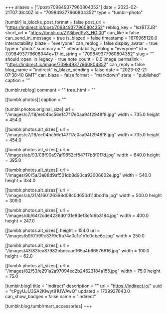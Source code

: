 +++
aliases = ["/post/709849377960804352"]
date = 2023-02-21T07:38:40Z
id = "709849377960804352"
type = "tumblr-photo"

[tumblr]
is_blocks_post_format = false
post_url = "https://indirect.io/post/709849377960804352"
reblog_key = "lszBTZJB"
short_url = "https://tmblr.co/ZY3jbydPv3_HOi00"
can_like = false
can_send_in_message = true
is_blazed = false
timestamp = 1676965120.0
interactability_blaze = "everyone"
can_reblog = false
display_avatar = true
type = "photo"
summary = ""
interactability_reblog = "everyone"
id = 7.098493779608044e+17
id_string = "709849377960804352"
slug = ""
should_open_in_legacy = true
note_count = 0.0
image_permalink = "https://indirect.io/image/709849377960804352"
can_reply = false
blog_name = "indirect"
is_blaze_pending = false
date = "2023-02-21 07:38:40 GMT"
can_blaze = false
format = "markdown"
state = "published"
caption = ""

[tumblr.reblog]
comment = ""
tree_html = ""

[[tumblr.photos]]
caption = ""

[tumblr.photos.original_size]
url = "/images/c7/18/ee04bc56e147f17e0aa94f2948f8.jpg"
width = 735.0
height = 454.0

[[tumblr.photos.alt_sizes]]
url = "/images/c7/18/ee04bc56e147f17e0aa94f2948f8.jpg"
width = 735.0
height = 454.0

[[tumblr.photos.alt_sizes]]
url = "/images/ab/93/08f90a97af9852cf54717b8f0f7d.jpg"
width = 640.0
height = 395.0

[[tumblr.photos.alt_sizes]]
url = "/images/90/5a/3e88d9af501db8d90ca93006602e.jpg"
width = 540.0
height = 334.0

[[tumblr.photos.alt_sizes]]
url = "/images/ab/21/4160126398d08c0d650d11dbcd1a.jpg"
width = 500.0
height = 309.0

[[tumblr.photos.alt_sizes]]
url = "/images/db/64/2cde4236d0131e83ef3cfd6b3184.jpg"
width = 400.0
height = 247.0

[[tumblr.photos.alt_sizes]]
height = 154.0
url = "/images/b9/01/99c33f9c1fa74a0c1e1b1c0ebe6c.jpg"
width = 250.0

[[tumblr.photos.alt_sizes]]
url = "/images/43/83/ea87982bbdcaadf65a4b66576616.jpg"
width = 100.0
height = 62.0

[[tumblr.photos.alt_sizes]]
url = "/images/82/53/e291a2a97094ec2b24623184a155.jpg"
width = 75.0
height = 75.0

[tumblr.blog]
title = "indirect"
description = ""
url = "https://indirect.io/"
uuid = "t:PgyUJU3SA2Klwyt81UWAwQ"
updated = 1739927643.0
can_show_badges = false
name = "indirect"

[tumblr.blog.tumblrmart_accessories]
+++
